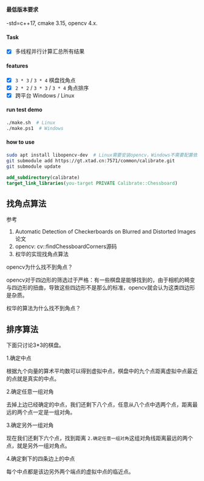 #### 最低版本要求

-std=c++17, cmake 3.15, opencv 4.x.

#### Task

- [X] 多线程并行计算汇总所有结果

#### features

- [X] `3 * 3` / `3 * 4` 棋盘找角点
- [X] `2 * 2` / `3 * 3` / `3 * 4` 角点排序
- [X] 跨平台 Windows / Linux

#### run test demo

```sh
./make.sh  # Linux
./make.ps1  # Windows
```

#### how to use

```bash
sudo apt install libopencv-dev  # Linux需要安装opencv，Windows不需要配置依赖
git submodule add https://gt.xtad.cn:7571/common/calibrate.git
git submodule update
```

```cmake
add_subdirectory(calibrate)
target_link_libraries(you-target PRIVATE Calibrate::Chessboard)
```

## 找角点算法

参考

1. Automatic Detection of Checkerboards on Blurred and Distorted Images论文
2. opencv: cv::findChessboardCorners源码
3. 权华的实现找角点算法

opencv为什么找不到角点？

opencv对于四边形的筛选过于严格：有一些棋盘是能够找到的，由于相机的畸变与四边形的扭曲，导致这些四边形不是那么的标准，opencv就会认为这类四边形是杂质。

权华的算法为什么找不到角点？

## 排序算法

下面只讨论3*3的棋盘。

1.确定中点

根据九个向量的算术平均数可以得到虚拟中点，棋盘中的九个点距离虚拟中点最近的点就是真实的中点。

2.确定任意一组对角

去掉上边已经确定的中点，我们还剩下八个点，任意从八个点中选两个点，距离最远的两个点一定是一组对角。

3.确定另外一组对角

现在我们还剩下六个点，找到距离 `2.确定任意一组对角`这组对角线距离最远的两个点，就是另外一组对角点。

4.确定剩下的四条边上的中点

每个中点都是该边另外两个端点的虚拟中点的临近点。
